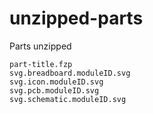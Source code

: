 # unzipped-parts
Parts unzipped

    part-title.fzp
    svg.breadboard.moduleID.svg
    svg.icon.moduleID.svg
    svg.pcb.moduleID.svg
    svg.schematic.moduleID.svg
